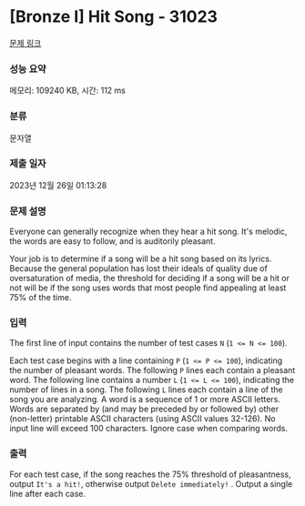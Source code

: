 # [Bronze I] Hit Song - 31023 

[문제 링크](https://www.acmicpc.net/problem/31023) 

### 성능 요약

메모리: 109240 KB, 시간: 112 ms

### 분류

문자열

### 제출 일자

2023년 12월 26일 01:13:28

### 문제 설명

<p>Everyone can generally recognize when they hear a hit song. It's melodic, the words are easy to follow, and is auditorily pleasant.</p>

<p>Your job is to determine if a song will be a hit song based on its lyrics. Because the general population has lost their ideals of quality due of oversaturation of media, the threshold for deciding if a song will be a hit or not will be if the song uses words that most people find appealing at least 75% of the time.</p>

### 입력 

 <p>The first line of input contains the number of test cases <code>N</code> (<code>1 <= N <= 100</code>).</p>

<p>Each test case begins with a line containing <code>P</code> (<code>1 <= P <= 100</code>), indicating the number of pleasant words. The following <code>P</code> lines each contain a pleasant word. The following line contains a number <code>L</code> (<code>1 <= L <= 100</code>), indicating the number of lines in a song. The following <code>L</code> lines each contain a line of the song you are analyzing. A word is a sequence of 1 or more ASCII letters. Words are separated by (and may be preceded by or followed by) other (non-letter) printable ASCII characters (using ASCII values 32-126). No input line will exceed 100 characters. Ignore case when comparing words.</p>

### 출력 

 <p>For each test case, if the song reaches the 75% threshold of pleasantness, output <code>It's a hit!</code>, otherwise output <code>Delete immediately!</code> . Output a single line after each case.</p>

